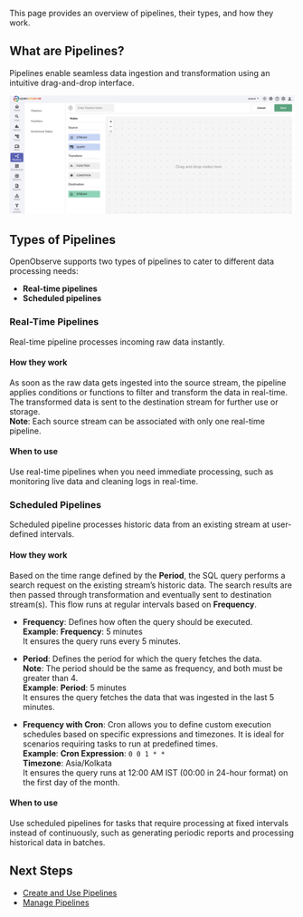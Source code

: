 This page provides an overview of pipelines, their types, and how they work.<br>

## What are Pipelines?
Pipelines enable seamless data ingestion and transformation using an intuitive drag-and-drop interface.

![Pipelines in OpenObserve](https://github.com/openobserve/openobserve-docs/blob/new-docs/docs/images/Pipelines%20in%20O2.png)

## Types of Pipelines
OpenObserve supports two types of pipelines to cater to different data processing needs: 

- **Real-time pipelines** 
- **Scheduled pipelines**

### Real-Time Pipelines
Real-time pipeline processes incoming raw data instantly. 

#### How they work
As soon as the raw data gets ingested into the source stream, the pipeline applies conditions or functions to filter and transform the data in real-time. The transformed data is sent to the destination stream for further use or storage. <br>
**Note**: Each source stream can be associated with only one real-time pipeline.


#### When to use
Use real-time pipelines when you need immediate processing, such as monitoring live data and cleaning logs in real-time.

### Scheduled Pipelines
<!-- I think this section needs some more work. -->
<!-- The main difference is that the source here is an existing stream's historical data  -->
<!-- The sql query does a log search request with time range defined by the Period on an existing stream, the search request results are then passed through Transformation and eventually Destination(s) -->
<!-- This flow is executed once every x mins, with x being defined by Frequency -->
<!-- Data is historical data and processing is mainly aggregating, the purpose is to pre-aggregate data to downstream analytics -->
<!-- I know scheduled pipeline can be confusing at first. Please lmk if this is not helpful and you'd like to discuss more -->
Scheduled pipeline processes historic data from an existing stream at user-defined intervals. 

#### How they work

Based on the time range defined by the **Period**, the SQL query performs a search request on the existing stream’s historic data. The search results are then passed through transformation and eventually sent to destination stream(s). This flow runs at regular intervals based on **Frequency**. 

- **Frequency**: Defines how often the query should be executed. <br> **Example**: **Frequency**: 5 minutes<br>It ensures the query runs every 5 minutes.

- **Period**: Defines the period for which the query fetches the data. <br> **Note**: The period should be the same as frequency, and both must be greater than 4. <br> **Example**: **Period**: 5 minutes<br>It ensures the query fetches the data that was ingested in the last 5 minutes. 

- **Frequency with Cron**: Cron allows you to define custom execution schedules based on specific expressions and timezones. It is ideal for scenarios requiring tasks to run at predefined times. <br>**Example**: **Cron Expression**: `0 0 1 * *`
<br>**Timezone**: Asia/Kolkata
<br>It ensures the query runs at 12:00 AM IST (00:00 in 24-hour format) on the first day of the month. 

#### When to use
Use scheduled pipelines for tasks that require processing at fixed intervals instead of continuously, such as generating periodic reports and processing historical data in batches.

## Next Steps
- [Create and Use Pipelines](https://github.com/openobserve/openobserve-docs/blob/new-docs/docs/user-guide/Pipelines/Create-and-Use-Pipelines.md)
- [Manage Pipelines](https://github.com/openobserve/openobserve-docs/blob/new-docs/docs/user-guide/Pipelines/Manage-Pipelines.md)